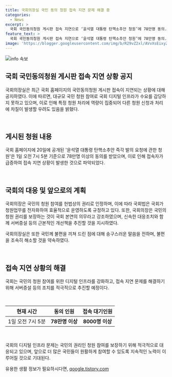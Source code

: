 ```yaml
---
title: 국회의장실 국민 동의 청원 접속 지연 문제 해결 중
categories:
  - News
excerpt: >
  국회 국민동의청원 게시판 접속 지연으로 ‘윤석열 대통령 탄핵소추안 청원’에 78만명 동의. 국회의장실은 디지털 인프라 부족으로 불편 속속 해소 약속. 청원 참여 권리 보장하여 추진 방침. 현재 접속 대기인원 8000명을 넘어 국민의 불편을 빠르게 해소하겠다고 밝혔다.
feature_text: >
  국회 국민동의청원 게시판 접속 지연으로 ‘윤석열 대통령 탄핵소추안 청원’에 78만명 동의. 국회의장실은 디지털 인프라 부족으로 불편 속속 해소 약속. 청원 참여 권리 보장하여 추진 방침. 현재 접속 대기인원 8000명을 넘어 국민의 불편을 빠르게 해소하겠다고 밝혔다.
image: 'https://blogger.googleusercontent.com/img/b/R29vZ2xl/AVvXsEixyZcFfHzMRdzZMjFBmAUKJYCLCGyLL1o632UiGVXcaFdKo_bkvkuCioo0uUKlGfBVcT3P84aROyZIXSBEx3Aw5nCQ3pTgDom1WDC4m8eifvWiAmWEEVb4x6G_l8C0QH225ldMjyaFvpxGEBGNO37VmDTDMHGhJPq73UglMfDca1-0aw/s1600/blogspot.png'
---
```


<p><img src="https://blogger.googleusercontent.com/img/b/R29vZ2xl/AVvXsEixyZcFfHzMRdzZMjFBmAUKJYCLCGyLL1o632UiGVXcaFdKo_bkvkuCioo0uUKlGfBVcT3P84aROyZIXSBEx3Aw5nCQ3pTgDom1WDC4m8eifvWiAmWEEVb4x6G_l8C0QH225ldMjyaFvpxGEBGNO37VmDTDMHGhJPq73UglMfDca1-0aw/s1600/blogspot.png" alt="info 속보" /></p>

<h2 data-ke-size="size26">국회 국민동의청원 게시판 접속 지연 상황 공지</h2>

<p>국회의장실은 최근 국회 홈페이지의 국민동의청원 게시판 접속이 지연되는 상황에 대해 공지하였다. 이에 따르면, 대규모 국민 청원 참여로 국회 디지털 인프라가 수요를 감당하지 못하고 있으며, 이로 인해 특정 청원 처리에 역량이 집중되어 다른 청원 신청과 처리에 차질이 발생할 우려도 있음을 밝혔다.</p>

<p data-ke-size="size16">&nbsp;</p>

<h2 data-ke-size="size24">게시된 청원 내용</h2>

<p>국회 홈페이지에 20일에 공개된 '윤석열 대통령 탄핵소추안 즉각 발의 요청에 관한 청원'은 1일 오전 7시 5분 기준으로 78만명 이상의 동의를 받았으며, 이로 인해 접속자가 급증하여 접속 지연 상황이 발생한 것으로 파악되었다.</p>

<p data-ke-size="size16">&nbsp;</p>

<h2 data-ke-size="size24">국회의 대응 및 앞으로의 계획</h2>

<p>국회의장은 국민의 청원 참여를 헌법상의 권리로 인정하며, 이에 따라 국회법은 국회가 청원업무를 전자화하여 효율적으로 운영하도록 규정하고 있다. 또한, 국회의장은 국민의 청원 권리를 보장하는 것이 국회 본연의 의무라고 강조하였으며, 신속한 대응조치와 함께 서버증설 등의 근본적인 개선책을 추진할 것을 지시하였다.</p>

<p>국회의장실은 또한 국민께 불편을 끼쳐 드린 점에 대해 송구스러운 말씀을 전하며, 불편을 조속히 해소할 것을 약속하였다.</p>

<p data-ke-size="size16">&nbsp;</p>

<h2 data-ke-size="size24">접속 지연 상황의 해결</h2>

<p>국회는 국민의 청원 참여를 위한 디지털 인프라를 강화하고, 접속 지연 문제를 해결하기 위해 서버증설 등의 조치를 적극적으로 추진할 예정이다.</p>

<p data-ke-size="size16">&nbsp;</p>

<table>
    <thead>
        <tr>
            <th style="text-align: center;">현재 시간</th>
            <th style="text-align: center;">동의 인원</th>
            <th style="text-align: center;">접속 대기인원</th>
        </tr>
    </thead>
    <tbody>
        <tr>
            <td style="text-align: center;">1일 오전 7시 5분</td>
            <td style="text-align: center;"><b>78만명 이상</b></td>
            <td style="text-align: center;"><b>8000명 이상</b></td>
        </tr>
    </tbody>
</table>

<p data-ke-size="size16">&nbsp;</p>

<p>국회의 디지털 인프라 문제는 국민의 권리인 청원 참여를 보장하기 위해 적극적으로 대응되고 있으며, 앞으로 더 많은 국민들이 원활하게 참여할 수 있도록 지속적인 노력이 이루어질 것으로 기대된다.</p>
유용한 생활 정보가 필요하시다면, <a href="https://qoogle.tistory.com" rel="dofollow">qoogle.tistory.com</a>


